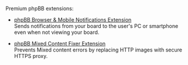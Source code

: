 Premium phpBB extensions:

* [phpBB Browser & Mobile Notifications Extension](https://senky.github.io/pushnotifications/)<br/>
Sends notifications from your board to the user's PC or smartphone even when not viewing your board.

* [phpBB Mixed Content Fixer Extension](https://senky.github.io/httpproxy/)<br/>
Prevents Mixed content errors by replacing HTTP images with secure HTTPS proxy.
